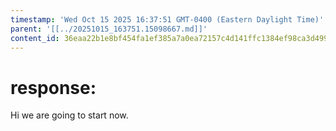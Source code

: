 ```yaml
---
timestamp: 'Wed Oct 15 2025 16:37:51 GMT-0400 (Eastern Daylight Time)'
parent: '[[../20251015_163751.15098667.md]]'
content_id: 36eaa22b1e8bf454fa1ef385a7a0ea72157c4d141ffc1384ef98ca3d499f01ef
---
```


# response:

Hi we are going to start now.
